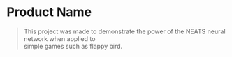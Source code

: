 # Product Name
> This project was made to demonstrate the power of the NEATS neural network when applied to </br>
> simple games such as flappy bird. 
> 
